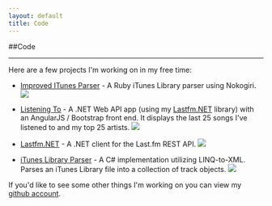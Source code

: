 ```yaml
---
layout: default
title: Code
---
```

##Code
<hr/>
Here are a few projects I'm working on in my free time:
<br/>

* [Improved ITunes Parser](https://www.github.com/asciamanna/ImprovedItunesParser) - A Ruby iTunes Library parser using Nokogiri. <a href='https://travis-ci.org/asciamanna/ImprovedItunesParser'><img src='https://travis-ci.org/asciamanna/ImprovedItunesParser.svg?branch=master'/></a>

* [Listening To](https://www.github.com/asciamanna/listeningto) - A .NET Web API app (using my
[Lastfm.NET](http://github.com/asciamanna/LastfmClient) library) with an
AngularJS / Bootstrap front end.  It displays the last 25 songs I've listened
to and my top 25 artists. 
<a href='https://ci.appveyor.com/project/asciamanna/listeningto'><img src='https://ci.appveyor.com/api/projects/status/36vp224m7bpp5hk5?svg=true' /></a>

* [Lastfm.NET](http://www.github.com/asciamanna/LastfmClient) - A .NET client for
the Last.fm REST API. 
<a href='https://ci.appveyor.com/project/asciamanna/lastfmclient'><img src='https://ci.appveyor.com/api/projects/status/e703ayk1nydyngqm?svg=true' /></a>

* [iTunes Library Parser](https://www.github.com/asciamanna/iTunesLibraryParser) - A C# implementation utilizing LINQ-to-XML. Parses an iTunes Library file into a collection of track objects. <a href='https://ci.appveyor.com/project/asciamanna/ituneslibraryparser'><img src='https://ci.appveyor.com/api/projects/status/tsebsc61mqylaejq?svg=true' /></a>

 If you'd like to see some other things I'm working on you
 can view my [github account](http://www.github.com/asciamanna).

